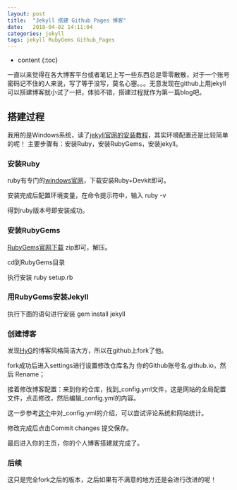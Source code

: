 ```yaml
---
layout: post
title:  "Jekyll 搭建 Github Pages 博客"
date:   2018-04-02 14:11:04
categories: jekyll
tags: jekyll RubyGems Github_Pages
---
```


* content
{:toc}

一直以来觉得在各大博客平台或者笔记上写一些东西总是零零散散，对于一个账号密码记不住的人来说，写了等于没写，莫名心塞。。。无意发现在github上用jekyll可以搭建博客就小试了一把，体验不错，搭建过程就作为第一篇blog吧。


## 搭建过程

我用的是Windows系统，读了[jekyll官网的安装教程](https://jekyllrb.com/docs/installation/)，其实环境配置还是比较简单的呢！
主要步骤有：安装Ruby，安装RubyGems，安装jekyll。

### 安装Ruby

ruby有专门的[windows官网](https://rubyinstaller.org/downloads/)，下载安装Ruby+Devkit即可。

安装完成后配置环境变量，在命令提示符中，输入   ruby -v

得到ruby版本号即安装成功。


### 安装RubyGems

[RubyGems官网下载](http://rubygems.org/pages/download) zip即可，解压。

cd到RubyGems目录   

执行安装   ruby setup.rb


### 用RubyGems安装Jekyll

执行下面的语句进行安装    gem install jekyll   


### 创建博客

发现[HyG](https://gaohaoyang.github.io/)的博客风格简洁大方，所以在github上fork了他。

fork成功后进入settings进行设置修改仓库名为 你的Github账号名.github.io，然后 Rename；

接着修改博客配置：来到你的仓库，找到_config.yml文件，这是网站的全局配置文件，点击修改，然后编辑_config.yml的内容。

这一步参考[这个](https://www.jianshu.com/p/e68fba58f75c#Rename)中对_config.yml的介绍，可以尝试评论系统和网站统计。

修改完成后点击Commit changes 提交保存。

最后进入你的主页，你的个人博客搭建就完成了。


### 后续

这只是完全fork之后的版本，之后如果有不满意的地方还是会进行改进的呢！
